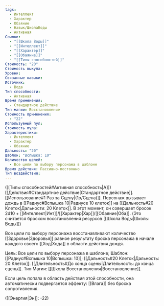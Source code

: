 ```yaml
---
tags:
  - Интеллект
  - Характер
  - Обаяние
  - Навык/ШколаВоды
  - Активная
Ссылки:
  - "[[Школа Воды]]"
  - "[[Интеллект]]"
  - "[[Характер]]"
  - "[[Обаяние]]"
  - "[[Типы способностей]]"
Стоимость: "20"
Стоимость выкупа: 
Уровни: 
Связанные навыки: 
Источник:
  - Вода
Тип способности:
  - Активная
Время применения:
  - Стандартное действие
Тип магии: Восстановление
Стоимость применения:
  - "22"
Используемый пул: 
Стоимость пула: 
Характеристики:
  - Интеллект
  - Характер
  - Обаяние
Дальность: "20"
Шаблон: "Вспышка: 10"
Количество целей:
  - Все цели по выбору персонажа в шаблоне
Время действия: Пассивно-постоянно
Тип воздействия:
---
```

([[Типы способностей#Активная способность|А]]) [[Действия#Стандартное действие|Стандартное действие]]. [[Использование#1 Раз за Сцену|(1р/Сцена)]]. Персонаж вызывает дождь в [[Радиус#Вспышка 10|Радиусе 10 клеток]] на [[Дальность#20 Клеток|Дальности: 20 Клеток]]. В этот момент, он совершает бросок 2d10 + [[Интеллект|Инт]]/[[Характер|Хар]]/[[Обаяние|Оба]]. 
(Это считается броском восстановления ресурсов [[Школа Воды|Школы Воды]])

Все цели по выбору персонажа восстанавливают количество [[Здоровье|Здоровья]] равное результату броска персонажа в начале каждого своего [[Ход|Хода]] в области действия дождя. 

Цель: Все цели по выбору персонажа в шаблоне; Шаблон: [[Радиус#Вспышка 10|Вспышка: 10]]; [[Дальность#20 Клеток|Дальность: 20 Клеток]]. [[Длительность#До конца сцены|Длительность: до конца сцены]]. Тип Магии: [[Школа Восстановления|Восстановление]].

Если цель попала в область действия этой способности, она автоматически подвергается эффекту: [[Влага]] без броска сопротивления. 

([[Энергия|Эн]]: -22)